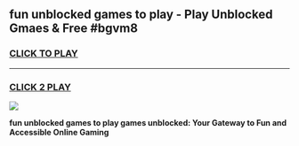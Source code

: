 
## fun unblocked games to play - Play Unblocked Gmaes & Free #bgvm8
<h3>
<a href="https://premium.freeplayer.one?title=fun_unblocked_games_to_play&ref=03M">CLICK TO PLAY</a></h3>
<hr>

<h3>
<a href="https://premium.freeplayer.one?title=fun_unblocked_games_to_play&ref=03M">CLICK 2 PLAY</a>
  
</h3>

<a href="https://premium.freeplayer.one?title=fun_unblocked_games_to_play&ref=03M"><img src="https://clearcache.store/games.png"></a>


**fun unblocked games to play games unblocked: Your Gateway to Fun and Accessible Online Gaming**

